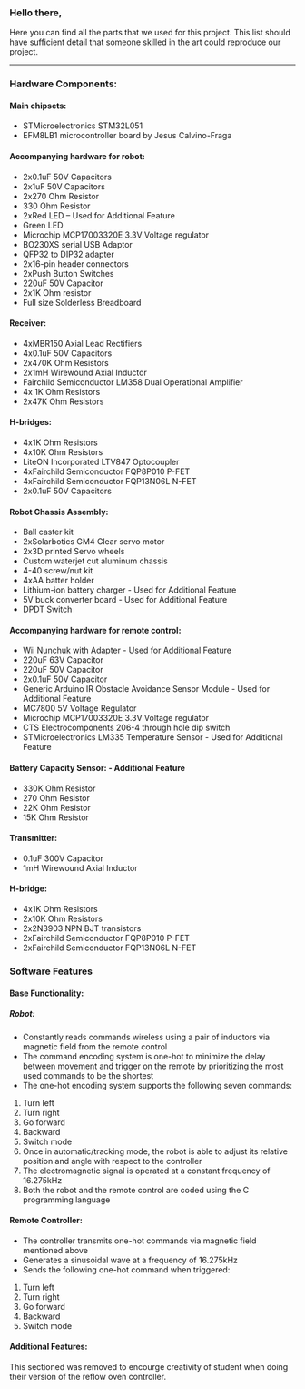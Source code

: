 ### Hello there, 
Here you can find all the parts that we used for this project. This list should have sufficient detail that someone skilled in the art could reproduce our project.

---

###	Hardware Components:
#### Main chipsets: 
- STMicroelectronics STM32L051
- EFM8LB1 microcontroller board by Jesus Calvino-Fraga

#### Accompanying hardware for robot: 
-	2x0.1uF 50V Capacitors
-	2x1uF 50V Capacitors 
-	2x270 Ohm Resistor 
-	330 Ohm Resistor
-	2xRed LED – Used for Additional Feature
-	Green LED
-	Microchip MCP17003320E 3.3V Voltage regulator 
-	BO230XS serial USB Adaptor
-	QFP32 to DIP32 adapter 
-	2x16-pin header connectors 
-	2xPush Button Switches
-	220uF 50V Capacitor 
-	2x1K Ohm resistor
-	Full size Solderless Breadboard
#### Receiver:
-	4xMBR150 Axial Lead Rectifiers
-	4x0.1uF 50V Capacitors
-	2x470K Ohm Resistors 
-	2x1mH Wirewound Axial Inductor 
-	Fairchild Semiconductor LM358 Dual Operational Amplifier
-	4x 1K Ohm Resistors 
-	2x47K Ohm Resistors 
#### H-bridges: 
-	4x1K Ohm Resistors
-	4x10K Ohm Resistors 
-	LiteON Incorporated LTV847 Optocoupler 
-	4xFairchild Semiconductor FQP8P010 P-FET
-	4xFairchild Semiconductor FQP13N06L N-FET
-	2x0.1uF 50V Capacitors 
#### Robot Chassis Assembly:
-	Ball caster kit
-	2xSolarbotics GM4 Clear servo motor
-	2x3D printed Servo wheels
-	Custom waterjet cut aluminum chassis 
-	4-40 screw/nut kit
-	4xAA batter holder 
-	Lithium-ion battery charger - Used for Additional Feature
-	5V buck converter board - Used for Additional Feature
-	DPDT Switch
#### Accompanying hardware for remote control: 
-	Wii Nunchuk with Adapter - Used for Additional Feature
-	220uF 63V Capacitor
-	220uF 50V Capacitor 
-	2x0.1uF 50V Capacitor 
-	Generic Arduino IR Obstacle Avoidance Sensor Module - Used for Additional Feature
-	MC7800 5V Voltage Regulator 
-	Microchip MCP17003320E 3.3V Voltage regulator 
-	CTS Electrocomponents 206-4 through hole dip switch
-	STMicroelectronics LM335 Temperature Sensor - Used for Additional Feature
#### Battery Capacity Sensor: - Additional Feature
-	330K Ohm Resistor
-	270 Ohm Resistor
-	22K Ohm Resistor
-	15K Ohm Resistor
#### Transmitter:
-	0.1uF 300V Capacitor
-	1mH Wirewound Axial Inductor 
#### H-bridge: 
-	4x1K Ohm Resistors
-	2x10K Ohm Resistors 
-	2x2N3903 NPN BJT transistors
-	2xFairchild Semiconductor FQP8P010 P-FET
-	2xFairchild Semiconductor FQP13N06L N-FET

### Software Features
#### Base Functionality: 
##### Robot:
-	Constantly reads commands wireless using a pair of inductors via magnetic field from the remote control 
-	The command encoding system is one-hot to minimize the delay between movement and trigger on the remote by prioritizing the most used commands to be the shortest  
-	The one-hot encoding system supports the following seven commands:
  1.	Turn left
  1.	Turn right
  1.	Go forward
  1.	Backward
  1.	Switch mode 
1. Once in automatic/tracking mode, the robot is able to adjust its relative position and angle with respect to the controller 
1.	The electromagnetic signal is operated at a constant frequency of 16.275kHz
1.	Both the robot and the remote control are coded using the C programming language 
#### Remote Controller:
- The controller transmits one-hot commands via magnetic field mentioned above
- Generates a sinusoidal wave at a frequency of 16.275kHz
-	Sends the following one-hot command when triggered:
  1.	Turn left
  1.	Turn right
  1.	Go forward
  1.	Backward
  1.	Switch mode 
  
#### Additional Features:
This sectioned was removed to encourge creativity of student when doing their version of the reflow oven controller.
